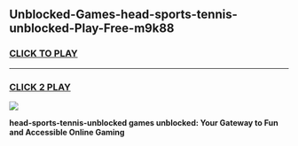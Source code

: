 
## Unblocked-Games-head-sports-tennis-unblocked-Play-Free-m9k88
<h3>
<a href="https://premium76.site?title=head-sports-tennis-unblocked&ref=20M">CLICK TO PLAY</a></h3>
<hr>

<h3>
<a href="https://premium76.site?title=head-sports-tennis-unblocked&ref=20M">CLICK 2 PLAY</a>
  
</h3>

<a href="https://premium76.site?title=head-sports-tennis-unblocked&ref=19M"><img src="https://clearcache.store/games.png"></a>


**head-sports-tennis-unblocked games unblocked: Your Gateway to Fun and Accessible Online Gaming**
